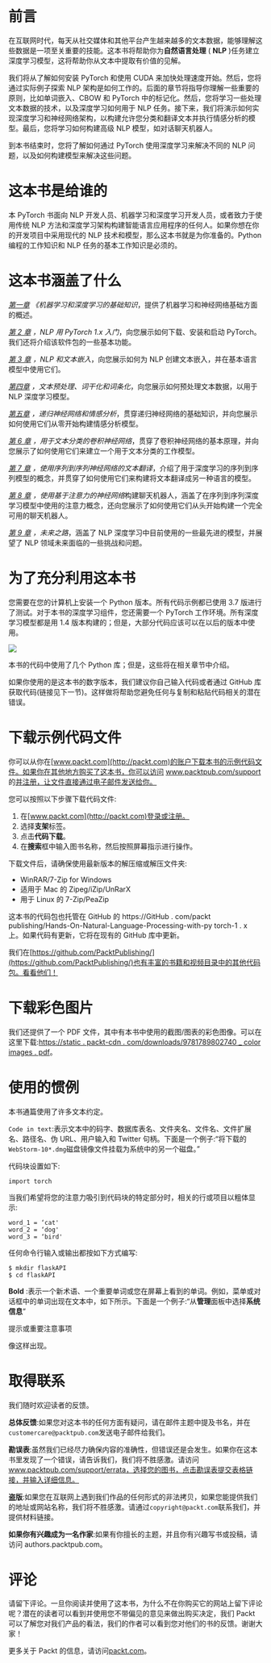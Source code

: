 <title>B12365_Preface_Final_JC_ePub</title> <link href="css/Latest_NDP_epub.css" rel="stylesheet" type="text/css">

# 前言

在互联网时代，每天从社交媒体和其他平台产生越来越多的文本数据，能够理解这些数据是一项至关重要的技能。这本书将帮助你为**自然语言处理** ( **NLP** )任务建立深度学习模型，这将帮助你从文本中提取有价值的见解。

我们将从了解如何安装 PyTorch 和使用 CUDA 来加快处理速度开始。然后，您将通过实际例子探索 NLP 架构是如何工作的。后面的章节将指导你理解一些重要的原则，比如单词嵌入、CBOW 和 PyTorch 中的标记化。然后，您将学习一些处理文本数据的技术，以及深度学习如何用于 NLP 任务。接下来，我们将演示如何实现深度学习和神经网络架构，以构建允许您分类和翻译文本并执行情感分析的模型。最后，您将学习如何构建高级 NLP 模型，如对话聊天机器人。

到本书结束时，您将了解如何通过 PyTorch 使用深度学习来解决不同的 NLP 问题，以及如何构建模型来解决这些问题。

# 这本书是给谁的

本 PyTorch 书面向 NLP 开发人员、机器学习和深度学习开发人员，或者致力于使用传统 NLP 方法和深度学习架构构建智能语言应用程序的任何人。如果你想在你的开发项目中采用现代的 NLP 技术和模型，那么这本书就是为你准备的。Python 编程的工作知识和 NLP 任务的基本工作知识是必须的。

# 这本书涵盖了什么

[*第一章*](B12365_01_Final_JC_ePub.xhtml#_idTextAnchor015) *《机器学习和深度学习的基础知识*，提供了机器学习和神经网络基础方面的概述。

[*第 2 章*](B12365_02_FInal_JC_ePub.xhtml#_idTextAnchor029) *，NLP 用 PyTorch 1.x 入门*，向您展示如何下载、安装和启动 PyTorch。我们还将介绍该软件包的一些基本功能。

[*第 3 章*](B12365_03_Final_JC_ePub.xhtml#_idTextAnchor051) *，NLP 和文本嵌入*，向您展示如何为 NLP 创建文本嵌入，并在基本语言模型中使用它们。

[*第四章*](B12365_04_Final_JC_ePub.xhtml#_idTextAnchor070) *，文本预处理、词干化和词条化*，向您展示如何预处理文本数据，以用于 NLP 深度学习模型。

[*第五章*](B12365_05_Final_JC_ePub.xhtml#_idTextAnchor092) *，递归神经网络和情感分析*，贯穿递归神经网络的基础知识，并向您展示如何使用它们从零开始构建情感分析模型。

[*第 6 章*](B12365_06_Final_JC_ePub.xhtml#_idTextAnchor112) *，用于文本分类的卷积神经网络*，贯穿了卷积神经网络的基本原理，并向您展示了如何使用它们来建立一个用于文本分类的工作模型。

[*第 7 章*](B12365_07_Final_JC_ePub.xhtml#_idTextAnchor124) *，使用序列到序列神经网络的文本翻译*，介绍了用于深度学习的序列到序列模型的概念，并贯穿了如何使用它们来构建将文本翻译成另一种语言的模型。

[*第 8 章*](B12365_08_Final_JC_ePub.xhtml#_idTextAnchor139) *，使用基于注意力的神经网络*构建聊天机器人，涵盖了在序列到序列深度学习模型中使用的注意力概念，还向您展示了如何使用它们从头开始构建一个完全可用的聊天机器人。

[*第 9 章*](B12365_09_Final_JC_ePub.xhtml#_idTextAnchor156) *，未来之路*，涵盖了 NLP 深度学习中目前使用的一些最先进的模型，并展望了 NLP 领域未来面临的一些挑战和问题。

# 为了充分利用这本书

您需要在您的计算机上安装一个 Python 版本。所有代码示例都已使用 3.7 版进行了测试。对于本书的深度学习组件，您还需要一个 PyTorch 工作环境。所有深度学习模型都是用 1.4 版本构建的；但是，大部分代码应该可以在以后的版本中使用。

![](image/B12365_Preface_01.jpg)

本书的代码中使用了几个 Python 库；但是，这些将在相关章节中介绍。

如果你使用的是这本书的数字版本，我们建议你自己输入代码或者通过 GitHub 库获取代码(链接见下一节)。这样做将帮助您避免任何与复制和粘贴代码相关的潜在错误。

# 下载示例代码文件

你可以从你在[www.packt.com](http://packt.com)的账户下载本书的示例代码文件。如果你在其他地方购买了这本书，你可以访问 www.packtpub.com/support 的[并注册，让文件直接通过电子邮件发送给你。](https://www.packtpub.com/support)

您可以按照以下步骤下载代码文件:

1.  在[www.packt.com](http://packt.com)登录或注册。
2.  选择**支架**标签。
3.  点击**代码下载**。
4.  在**搜索**框中输入图书名称，然后按照屏幕指示进行操作。

下载文件后，请确保使用最新版本的解压缩或解压文件夹:

*   WinRAR/7-Zip for Windows
*   适用于 Mac 的 Zipeg/iZip/UnRarX
*   用于 Linux 的 7-Zip/PeaZip

这本书的代码包也托管在 GitHub 的 https://GitHub . com/packt publishing/Hands-On-Natural-Language-Processing-with-py torch-1 . x 上。如果代码有更新，它将在现有的 GitHub 库中更新。

我们在[https://github.com/PacktPublishing/](https://github.com/PacktPublishing/)也有丰富的书籍和视频目录中的其他代码包。看看他们！

# 下载彩色图片

我们还提供了一个 PDF 文件，其中有本书中使用的截图/图表的彩色图像。可以在这里下载:[https://static . packt-cdn . com/downloads/9781789802740 _ color images . pdf](https://static.packt-cdn.com/downloads/9781789802740_ColorImages.pdf)。

# 使用的惯例

本书通篇使用了许多文本约定。

`Code in text`:表示文本中的码字、数据库表名、文件夹名、文件名、文件扩展名、路径名、伪 URL、用户输入和 Twitter 句柄。下面是一个例子:“将下载的`WebStorm-10*.dmg`磁盘镜像文件挂载为系统中的另一个磁盘。”

代码块设置如下:

```
import torch
```

当我们希望将您的注意力吸引到代码块的特定部分时，相关的行或项目以粗体显示:

```
word_1 = ‘cat'
word_2 = ‘dog'
word_3 = ‘bird'
```

任何命令行输入或输出都按如下方式编写:

```
$ mkdir flaskAPI
$ cd flaskAPI
```

**Bold** :表示一个新术语、一个重要单词或您在屏幕上看到的单词。例如，菜单或对话框中的单词出现在文本中，如下所示。下面是一个例子:“从**管理**面板中选择**系统信息**”

提示或重要注意事项

像这样出现。

# 取得联系

我们随时欢迎读者的反馈。

**总体反馈**:如果您对这本书的任何方面有疑问，请在邮件主题中提及书名，并在`customercare@packtpub.com`发送电子邮件给我们。

**勘误表**:虽然我们已经尽力确保内容的准确性，但错误还是会发生。如果你在这本书里发现了一个错误，请告诉我们，我们将不胜感激。请访问 www.packtpub.com/support/errata，选择您的图书，点击勘误表提交表格链接，并输入详细信息。

**盗版**:如果您在互联网上遇到我们作品的任何形式的非法拷贝，如果您能提供我们的地址或网站名称，我们将不胜感激。请通过`copyright@packt.com`联系我们，并提供材料链接。

**如果你有兴趣成为一名作家**:如果有你擅长的主题，并且你有兴趣写书或投稿，请访问 authors.packtpub.com。

# 评论

请留下评论。一旦你阅读并使用了这本书，为什么不在你购买它的网站上留下评论呢？潜在的读者可以看到并使用您不带偏见的意见来做出购买决定，我们 Packt 可以了解您对我们产品的看法，我们的作者可以看到您对他们的书的反馈。谢谢大家！

更多关于 Packt 的信息，请访问[packt.com](http://packt.com)。